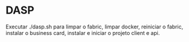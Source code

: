 # DASP
Executar ./dasp.sh para limpar o fabric, limpar docker, reiniciar o fabric,
instalar o business card, instalar e iniciar o projeto client e api.